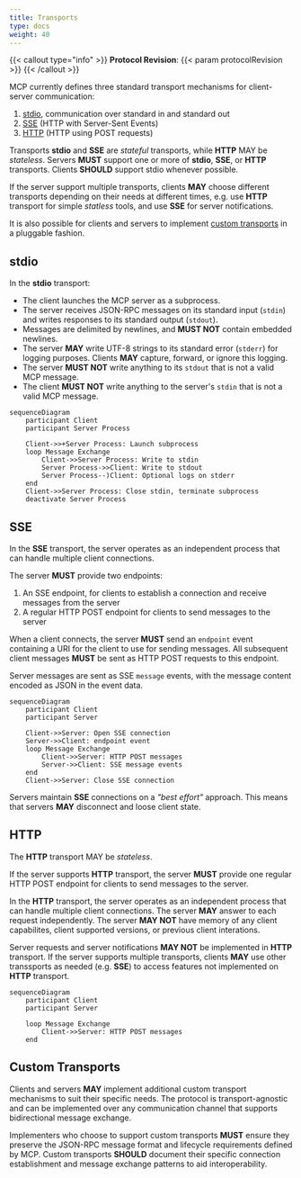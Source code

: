 ```yaml
---
title: Transports
type: docs
weight: 40
---
```


{{< callout type="info" >}} **Protocol Revision**: {{< param protocolRevision >}}
{{< /callout >}}

MCP currently defines three standard transport mechanisms for client-server communication:

1. [stdio](#stdio), communication over standard in and standard out
2. [SSE](#http-with-sse) (HTTP with Server-Sent Events)
3. [HTTP](#http) (HTTP using POST requests)

Transports **stdio** and **SSE** are _stateful_ transports, while **HTTP** MAY be _stateless_.
Servers **MUST** support one or more of **stdio**, **SSE**, or **HTTP** transports.
Clients **SHOULD** support stdio whenever possible.

If the server support multiple transports, clients **MAY** choose different transports
depending on their needs at different times, e.g. use **HTTP** transport
for simple _statless_ tools, and use **SSE** for server notifications.

It is also possible for clients and servers to implement
[custom transports](#custom-transports) in a pluggable fashion.

## stdio

In the **stdio** transport:

- The client launches the MCP server as a subprocess.
- The server receives JSON-RPC messages on its standard input (`stdin`) and writes
  responses to its standard output (`stdout`).
- Messages are delimited by newlines, and **MUST NOT** contain embedded newlines.
- The server **MAY** write UTF-8 strings to its standard error (`stderr`) for logging
  purposes. Clients **MAY** capture, forward, or ignore this logging.
- The server **MUST NOT** write anything to its `stdout` that is not a valid MCP message.
- The client **MUST NOT** write anything to the server's `stdin` that is not a valid MCP
  message.

```mermaid
sequenceDiagram
    participant Client
    participant Server Process

    Client->>+Server Process: Launch subprocess
    loop Message Exchange
        Client->>Server Process: Write to stdin
        Server Process->>Client: Write to stdout
        Server Process--)Client: Optional logs on stderr
    end
    Client->>Server Process: Close stdin, terminate subprocess
    deactivate Server Process
```

## SSE

In the **SSE** transport, the server operates as an independent process that can handle
multiple client connections.

The server **MUST** provide two endpoints:

1. An SSE endpoint, for clients to establish a connection and receive messages from the
   server
2. A regular HTTP POST endpoint for clients to send messages to the server

When a client connects, the server **MUST** send an `endpoint` event containing a URI for
the client to use for sending messages. All subsequent client messages **MUST** be sent
as HTTP POST requests to this endpoint.

Server messages are sent as SSE `message` events, with the message content encoded as
JSON in the event data.

```mermaid
sequenceDiagram
    participant Client
    participant Server

    Client->>Server: Open SSE connection
    Server->>Client: endpoint event
    loop Message Exchange
        Client->>Server: HTTP POST messages
        Server->>Client: SSE message events
    end
    Client->>Server: Close SSE connection
```

Servers maintain **SSE** connections on a *"best effort"* approach. This means
that servers **MAY** disconnect and loose client state. 

## HTTP

The **HTTP** transport MAY be _stateless_. 

If the server supports **HTTP** transport, the server **MUST** provide
one regular HTTP POST endpoint for clients to send messages to the server.

In the **HTTP** transport, the server operates as an independent process that
can handle multiple client connections. The server **MAY** answer to each request
independently. The server **MAY NOT** have memory of any client capabilites, client
supported versions, or previous client interations.

Server requests and server notifications **MAY NOT** be implemented in **HTTP**
transport. If the server supports multiple transports, clients **MAY** use
other transsports as needed (e.g. **SSE**) to access features not implemented
on **HTTP** transport.

```mermaid
sequenceDiagram
    participant Client
    participant Server

    loop Message Exchange
        Client->>Server: HTTP POST messages
    end
```

## Custom Transports

Clients and servers **MAY** implement additional custom transport mechanisms to suit
their specific needs. The protocol is transport-agnostic and can be implemented over any
communication channel that supports bidirectional message exchange.

Implementers who choose to support custom transports **MUST** ensure they preserve the
JSON-RPC message format and lifecycle requirements defined by MCP. Custom transports
**SHOULD** document their specific connection establishment and message exchange patterns
to aid interoperability.
